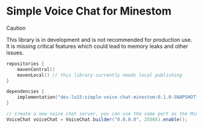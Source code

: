 # Simple Voice Chat for Minestom

> [!CAUTION]
> This library is in development and is not recommended for production use. It is missing critical features which could lead to memory leaks and other issues.

```kts
repositories {
    mavenCentral()
    mavenLocal() // this library currently needs local publishing
}

dependencies {
    implementation("dev.lu15:simple-voice-chat-minestom:0.1.0-SNAPSHOT")
}
```

```java
// create a new voice chat server, you can use the same port as the Minecraft bind
VoiceChat voiceChat = VoiceChat.builder("0.0.0.0", 25565).enable();
```